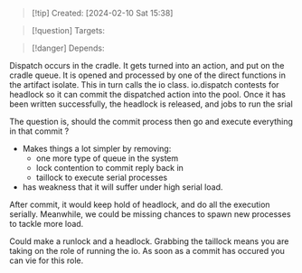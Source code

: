 
>[!tip] Created: [2024-02-10 Sat 15:38]

>[!question] Targets: 

>[!danger] Depends: 

Dispatch occurs in the cradle.
It gets turned into an action, and put on the cradle queue.
It is opened and processed by one of the direct functions in the artifact isolate.
This in turn calls the io class.
io.dispatch contests for headlock so it can commit the dispatched action into the pool.
Once it has been written successfully, the headlock is released, and jobs to run the srial



The question is, should the commit process then go and execute everything in that commit ?
- Makes things a lot simpler by removing:
	- one more type of queue in the system
	- lock contention to commit reply back in
	- taillock to execute serial processes
- has weakness that it will suffer under high serial load.

After commit, it would keep hold of headlock, and do all the execution serially.  Meanwhile, we could be missing chances to spawn new processes to tackle more load.

Could make a runlock and a headlock.
Grabbing the taillock means you are taking on the role of running the io.
As soon as a commit has occured you can vie for this role.
